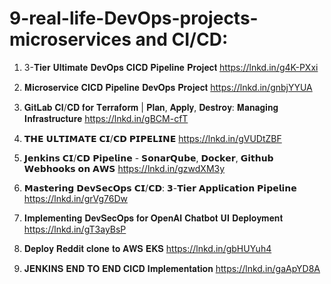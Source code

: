 # 9-real-life-DevOps-projects-microservices and CI/CD: 


1. 3-𝐓𝐢𝐞𝐫 𝐔𝐥𝐭𝐢𝐦𝐚𝐭𝐞 𝐃𝐞𝐯𝐎𝐩𝐬 𝐂𝐈𝐂𝐃 𝐏𝐢𝐩𝐞𝐥𝐢𝐧𝐞 𝐏𝐫𝐨𝐣𝐞𝐜𝐭
https://lnkd.in/g4K-PXxi

2. 𝐌𝐢𝐜𝐫𝐨𝐬𝐞𝐫𝐯𝐢𝐜𝐞 𝐂𝐈𝐂𝐃 𝐏𝐢𝐩𝐞𝐥𝐢𝐧𝐞 𝐃𝐞𝐯𝐎𝐩𝐬 𝐏𝐫𝐨𝐣𝐞𝐜𝐭
https://lnkd.in/gnbjYYUA

3. 𝐆𝐢𝐭𝐋𝐚𝐛 𝐂𝐈/𝐂𝐃 𝐟𝐨𝐫 𝐓𝐞𝐫𝐫𝐚𝐟𝐨𝐫𝐦 | 𝐏𝐥𝐚𝐧, 𝐀𝐩𝐩𝐥𝐲, 𝐃𝐞𝐬𝐭𝐫𝐨𝐲: 𝐌𝐚𝐧𝐚𝐠𝐢𝐧𝐠 𝐈𝐧𝐟𝐫𝐚𝐬𝐭𝐫𝐮𝐜𝐭𝐮𝐫𝐞
https://lnkd.in/gBCM-cfT

4. 𝗧𝗛𝗘 𝗨𝗟𝗧𝗜𝗠𝗔𝗧𝗘 𝗖𝗜/𝗖𝗗 𝗣𝗜𝗣𝗘𝗟𝗜𝗡𝗘
https://lnkd.in/gVUDtZBF

5. 𝗝𝗲𝗻𝗸𝗶𝗻𝘀 𝗖𝗜/𝗖𝗗 𝗣𝗶𝗽𝗲𝗹𝗶𝗻𝗲 - 𝗦𝗼𝗻𝗮𝗿𝗤𝘂𝗯𝗲, 𝗗𝗼𝗰𝗸𝗲𝗿, 𝗚𝗶𝘁𝗵𝘂𝗯 𝗪𝗲𝗯𝗵𝗼𝗼𝗸𝘀 𝗼𝗻 𝗔𝗪𝗦
https://lnkd.in/gzwdXM3y

6. 𝗠𝗮𝘀𝘁𝗲𝗿𝗶𝗻𝗴 𝗗𝗲𝘃𝗦𝗲𝗰𝗢𝗽𝘀 𝗖𝗜/𝗖𝗗: 𝟯-𝗧𝗶𝗲𝗿 𝗔𝗽𝗽𝗹𝗶𝗰𝗮𝘁𝗶𝗼𝗻 𝗣𝗶𝗽𝗲𝗹𝗶𝗻𝗲
https://lnkd.in/grVg76Dw

7. 𝐈𝐦𝐩𝐥𝐞𝐦𝐞𝐧𝐭𝐢𝐧𝐠 𝐃𝐞𝐯𝐒𝐞𝐜𝐎𝐩𝐬 𝐟𝐨𝐫 𝐎𝐩𝐞𝐧𝐀𝐈 𝐂𝐡𝐚𝐭𝐛𝐨𝐭 𝐔𝐈 𝐃𝐞𝐩𝐥𝐨𝐲𝐦𝐞𝐧𝐭
https://lnkd.in/gT3ayBsP

8. 𝐃𝐞𝐩𝐥𝐨𝐲 𝐑𝐞𝐝𝐝𝐢𝐭 𝐜𝐥𝐨𝐧𝐞 𝐭𝐨 𝐀𝐖𝐒 𝐄𝐊𝐒
https://lnkd.in/gbHUYuh4

9. 𝐉𝐄𝐍𝐊𝐈𝐍𝐒 𝐄𝐍𝐃 𝐓𝐎 𝐄𝐍𝐃 𝐂𝐈𝐂𝐃 𝐈𝐦𝐩𝐥𝐞𝐦𝐞𝐧𝐭𝐚𝐭𝐢𝐨𝐧
https://lnkd.in/gaApYD8A
